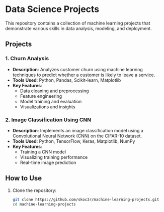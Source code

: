 # Data Science Projects

This repository contains a collection of machine learning projects that demonstrate various skills in data analysis, modeling, and deployment.

## Projects

### 1. Churn Analysis
- **Description**: Analyzes customer churn using machine learning techniques to predict whether a customer is likely to leave a service.
- **Tools Used**: Python, Pandas, Scikit-learn, Matplotlib
- **Key Features**:
  - Data cleaning and preprocessing
  - Feature engineering
  - Model training and evaluation
  - Visualizations and insights
    
### 2. Image Classification Using CNN
- **Description**: Implements an image classification model using a Convolutional Neural Network (CNN) on the CIFAR-10 dataset.
- **Tools Used**: Python, TensorFlow, Keras, Matplotlib, NumPy
- **Key Features**:
  - Training a CNN model
  - Visualizing training performance
  - Real-time image prediction


## How to Use
1. Clone the repository:
   ```bash
   git clone https://github.com/skoc3r/machine-learning-projects.git
   cd machine-learning-projects
